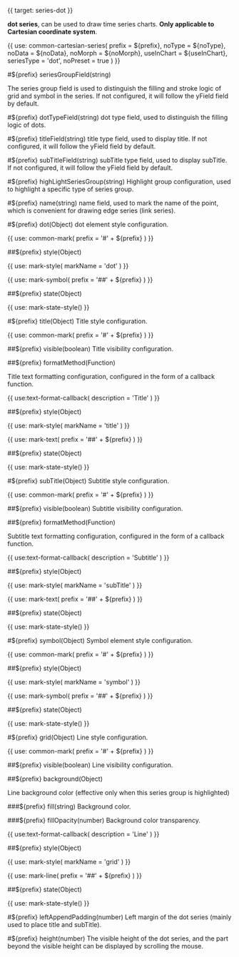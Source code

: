 {{ target: series-dot }}

<!-- IDotSeriesSpec -->

**dot series**, can be used to draw time series charts. **Only applicable to Cartesian coordinate system**.

{{ use: common-cartesian-series(
  prefix = ${prefix},
  noType = ${noType},
  noData = ${noData},
  noMorph = ${noMorph},
  useInChart = ${useInChart},
  seriesType = 'dot',
  noPreset = true
) }}

#${prefix} seriesGroupField(string)

The series group field is used to distinguish the filling and stroke logic of grid and symbol in the series. If not configured, it will follow the yField field by default.

#${prefix} dotTypeField(string)
dot type field, used to distinguish the filling logic of dots.

#${prefix} titleField(string)
title type field, used to display title. If not configured, it will follow the yField field by default.

#${prefix} subTitleField(string)
subTitle type field, used to display subTitle. If not configured, it will follow the yField field by default.

#${prefix} highLightSeriesGroup(string)
Highlight group configuration, used to highlight a specific type of series group.

#${prefix} name(string)
name field, used to mark the name of the point, which is convenient for drawing edge series (link series).

#${prefix} dot(Object)
dot element style configuration.

{{ use: common-mark(
  prefix = '#' + ${prefix}
) }}

##${prefix} style(Object)

{{ use: mark-style(
  markName = 'dot'
) }}

{{ use: mark-symbol(
  prefix = '##' + ${prefix}
) }}

##${prefix} state(Object)

{{ use: mark-state-style() }}

#${prefix} title(Object)
Title style configuration.

{{ use: common-mark(
  prefix = '#' + ${prefix}
) }}

##${prefix} visible(boolean)
Title visibility configuration.

##${prefix} formatMethod(Function)

Title text formatting configuration, configured in the form of a callback function.

{{ use:text-format-callback(
  description = 'Title'
) }}

##${prefix} style(Object)

{{ use: mark-style(
  markName = 'title'
) }}

{{ use: mark-text(
  prefix = '##' + ${prefix}
) }}

##${prefix} state(Object)

{{ use: mark-state-style() }}

#${prefix} subTitle(Object)
Subtitle style configuration.

{{ use: common-mark(
  prefix = '#' + ${prefix}
) }}

##${prefix} visible(boolean)
Subtitle visibility configuration.

##${prefix} formatMethod(Function)

Subtitle text formatting configuration, configured in the form of a callback function.

{{ use:text-format-callback(
  description = 'Subtitle'
) }}

##${prefix} style(Object)

{{ use: mark-style(
  markName = 'subTitle'
) }}

{{ use: mark-text(
  prefix = '##' + ${prefix}
) }}

##${prefix} state(Object)

{{ use: mark-state-style() }}

#${prefix} symbol(Object)
Symbol element style configuration.

{{ use: common-mark(
  prefix = '#' + ${prefix}
) }}

##${prefix} style(Object)

{{ use: mark-style(
  markName = 'symbol'
) }}

{{ use: mark-symbol(
  prefix = '##' + ${prefix}
) }}

##${prefix} state(Object)

{{ use: mark-state-style() }}

#${prefix} grid(Object)
Line style configuration.

{{ use: common-mark(
  prefix = '#' + ${prefix}
) }}

##${prefix} visible(boolean)
Line visibility configuration.

##${prefix} background(Object)

Line background color (effective only when this series group is highlighted)

###${prefix} fill(string)
Background color.

###${prefix} fillOpacity(number)
Background color transparency.

{{ use:text-format-callback(
  description = 'Line'
) }}

##${prefix} style(Object)

{{ use: mark-style(
  markName = 'grid'
) }}

{{ use: mark-line(
  prefix = '##' + ${prefix}
) }}

##${prefix} state(Object)

{{ use: mark-state-style() }}

#${prefix} leftAppendPadding(number)
Left margin of the dot series (mainly used to place title and subTitle).

#${prefix} height(number)
The visible height of the dot series, and the part beyond the visible height can be displayed by scrolling the mouse.